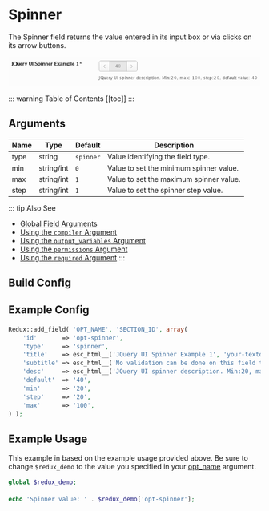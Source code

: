 # Spinner

The Spinner field returns the value entered in its input box or via clicks on its arrow buttons.

<span style="display:block;text-align:center">![](./img/spinner.png)</span>

::: warning Table of Contents
[[toc]]
:::

## Arguments
|Name|Type|Default|Description|
|--- |--- |--- |--- |
|type|string|`spinner`|Value identifying the field type.|
|min|string/int|`0`|Value to set the minimum spinner value.|
|max|string/int|`1`|Value to set the maximum spinner value.|
|step|string/int|`1`|Value to set the spinner step value.|

::: tip Also See
- [Global Field Arguments](../configuration/fields/arguments.md)
- [Using the `compiler` Argument](../configuration/fields/compiler.md)
- [Using the `output_variables` Argument](../configuration/fields/output-variables.md)
- [Using the `permissions` Argument](../configuration/fields/permissions.md)
- [Using the `required` Argument](../configuration/fields/required.md)
:::


## Build Config
<script>
import builder from './spinner.json';
export default {
    data () {
        return {
            builder: builder,
            defaults: {}
        };
    }
}
</script>
<builder :builder_json="builder" :builder_defaults="defaults" />

## Example Config
```php
Redux::add_field( 'OPT_NAME', 'SECTION_ID', array(
    'id'       => 'opt-spinner',
    'type'     => 'spinner', 
    'title'    => esc_html__('JQuery UI Spinner Example 1', 'your-textdomain-here'),
    'subtitle' => esc_html__('No validation can be done on this field type','your-textdomain-here'),
    'desc'     => esc_html__('JQuery UI spinner description. Min:20, max: 100, step:20, default value: 40', 'your-textdomain-here'),
    'default'  => '40',
    'min'      => '20',
    'step'     => '20',
    'max'      => '100',
) );
```

## Example Usage
This example in based on the example usage provided above. Be sure to change `$redux_demo` to the value you specified in your [opt_name](../configuration/global_arguments.md#opt_name) argument.

```php
global $redux_demo;

echo 'Spinner value: ' . $redux_demo['opt-spinner'];
```

